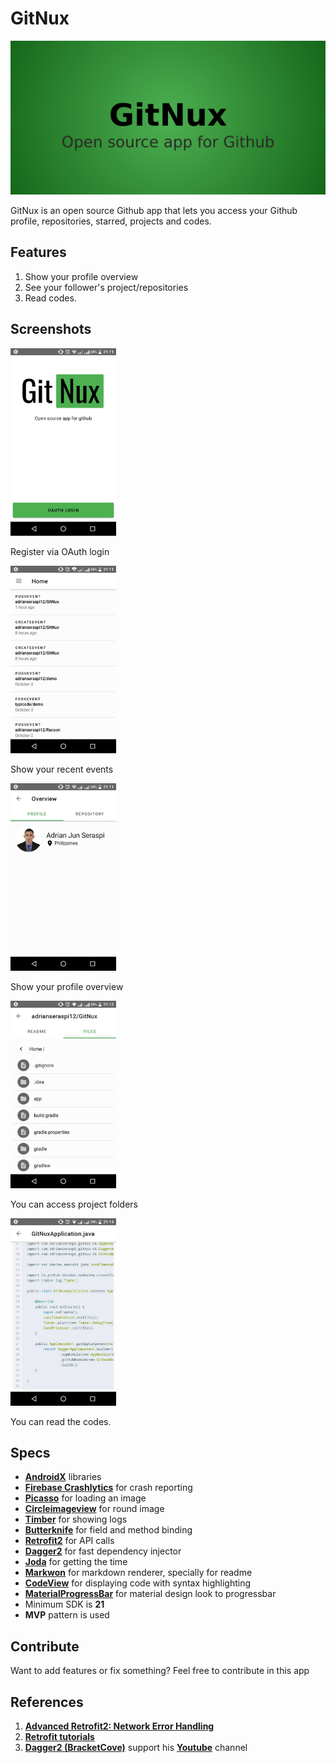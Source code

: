 # GitNux

<img src="https://github.com/adrianseraspi12/GitNux/blob/master/art/GitNux-feature-graphic.png" alt="gitnux banner" />

GitNux is an open source Github app that lets you access your Github profile, repositories, starred, projects and codes.

## Features
1. Show your profile overview
2. See your follower's project/repositories
3. Read codes.

## Screenshots
<img src="https://github.com/adrianseraspi12/GitNux/blob/master/art/Screenshot_2018-10-16_211114.jpg" alt="login" height="300px" />

Register via OAuth login

<img src="https://github.com/adrianseraspi12/GitNux/blob/master/art/Screenshot_2018-10-16_211135.jpg" alt="Recent events" height="300px" />

Show your recent events

<img src="https://github.com/adrianseraspi12/GitNux/blob/master/art/Screenshot_2018-10-16_211157.jpg" alt="Recent events" height="300px" />

Show your profile overview

<img src="https://github.com/adrianseraspi12/GitNux/blob/master/art/Screenshot_2018-10-16_211253.jpg" alt="Recent events" height="300px" />

You can access project folders

<img src="https://github.com/adrianseraspi12/GitNux/blob/master/art/Screenshot_2018-10-16_211412.jpg" alt="Recent events" height="300px" />

You can read the codes.

## Specs
- [**AndroidX**](https://developer.android.com/jetpack/androidx/) libraries
- [**Firebase Crashlytics**](https://firebase.google.com/docs/crashlytics/) for crash reporting
- [**Picasso**](http://square.github.io/picasso/) for loading an image
- [**Circleimageview**](https://github.com/hdodenhof/CircleImageView) for round image
- [**Timber**](https://github.com/JakeWharton/timber) for showing logs
- [**Butterknife**](https://github.com/JakeWharton/butterknife) for field and method binding
- [**Retrofit2**](https://github.com/square/retrofit) for API calls
- [**Dagger2**](https://github.com/google/dagger) for fast dependency injector
- [**Joda**](https://github.com/dlew/joda-time-android) for getting the time
- [**Markwon**](https://github.com/noties/Markwon) for markdown renderer, specially for readme
- [**CodeView**](https://github.com/kbiakov/CodeView-android) for displaying code with syntax highlighting
- [**MaterialProgressBar**](https://github.com/DreaminginCodeZH/MaterialProgressBar) for material design look to progressbar
- Minimum SDK is **21**
- **MVP** pattern is used

## Contribute
Want to add features or fix something? Feel free to contribute in this app

## References
1. [**Advanced Retrofit2: Network Error Handling**](https://medium.com/@tsaha.cse/advanced-retrofit2-part-1-network-error-handling-response-caching-77483cf68620)
2. [**Retrofit tutorials**](https://futurestud.io/)
3. [**Dagger2 (BracketCove)**](https://github.com/BracketCove/) support his [**Youtube**](https://www.youtube.com/user/gosuddr93) channel
